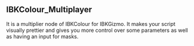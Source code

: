 ## IBKColour_Multiplayer
It is a multiplier node of IBKColour for IBKGizmo. It makes your script visually prettier and gives you more control over some parameters as well as having an input for masks.

